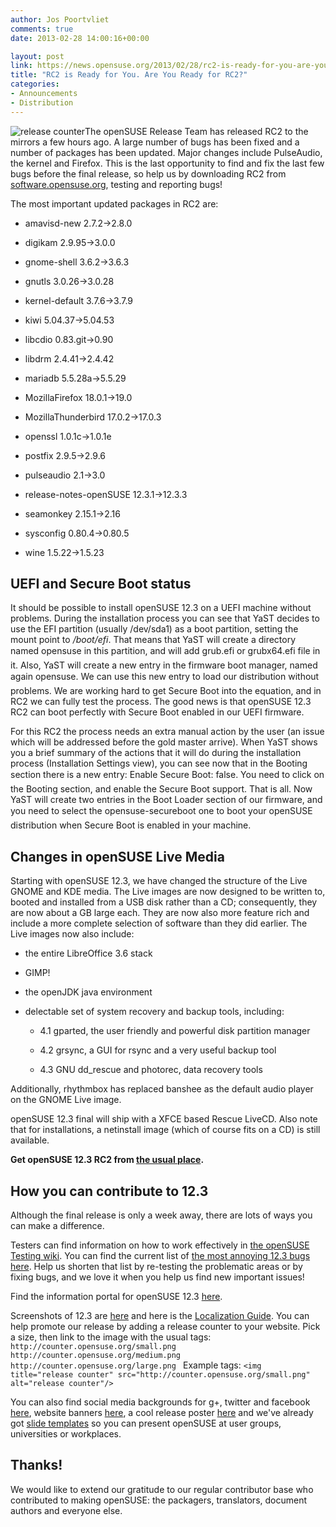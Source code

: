 ```yaml
---
author: Jos Poortvliet
comments: true
date: 2013-02-28 14:00:16+00:00

layout: post
link: https://news.opensuse.org/2013/02/28/rc2-is-ready-for-you-are-you-ready-for-rc2/
title: "RC2 is Ready for You. Are You Ready for RC2?"
categories:
- Announcements
- Distribution
---
```

![release counter](http://counter.opensuse.org/small.png)The openSUSE Release Team has released RC2 to the mirrors a few hours ago. A large number of bugs has been fixed and a number of packages has been updated. Major changes include PulseAudio, the kernel and Firefox. This is the last opportunity to find and fix the last few bugs before the final release, so help us by downloading RC2 from [software.opensuse.org](http://software.opensuse.org/developer), testing and reporting bugs!<!-- more -->

The most important updated packages in RC2 are:



	
  * amavisd-new 2.7.2->2.8.0

	
  * digikam 2.9.95->3.0.0

	
  * gnome-shell 3.6.2->3.6.3

	
  * gnutls 3.0.26->3.0.28

	
  * kernel-default 3.7.6->3.7.9

	
  * kiwi 5.04.37->5.04.53

	
  * libcdio 0.83.git->0.90

	
  * libdrm 2.4.41->2.4.42

	
  * mariadb 5.5.28a->5.5.29

	
  * MozillaFirefox 18.0.1->19.0

	
  * MozillaThunderbird 17.0.2->17.0.3

	
  * openssl 1.0.1c->1.0.1e

	
  * postfix 2.9.5->2.9.6

	
  * pulseaudio 2.1->3.0

	
  * release-notes-openSUSE 12.3.1->12.3.3

	
  * seamonkey 2.15.1->2.16

	
  * sysconfig 0.80.4->0.80.5

	
  * wine 1.5.22->1.5.23




## UEFI and Secure Boot status


It should be possible to install openSUSE 12.3 on a UEFI machine without problems. During the installation process you can see that YaST decides to use the EFI partition (usually /dev/sda1) as a boot partition, setting the mount point to _/boot/efi_. That means that YaST will create a directory named opensuse in this partition, and will add grub.efi or grubx64.efi file in it. Also, YaST will create a new entry in the firmware boot manager, named again opensuse. We can use this new entry to load our distribution without problems. We are working hard to get Secure Boot into the equation, and in RC2 we can fully test the process. The good news is that openSUSE 12.3 RC2 can boot perfectly with Secure Boot enabled in our UEFI firmware.

For this RC2 the process needs an extra manual action by the user (an issue which will be addressed before the gold master arrive). When YaST shows you a brief summary of the actions that it will do during the installation process (Installation Settings view), you can see now that in the Booting section there is a new entry: Enable Secure Boot: false. You need to click on the Booting section, and enable the Secure Boot support. That is all. Now YaST will create two entries in the Boot Loader section of our firmware, and you need to select the opensuse-secureboot one to boot your openSUSE distribution when Secure Boot is enabled in your machine.


## Changes in openSUSE Live Media


Starting with openSUSE 12.3, we have changed the structure of the Live GNOME and KDE media. The Live images are now designed to be written to, booted and installed from a USB disk rather than a CD; consequently, they are now about a GB large each. They are now also more feature rich and include a more complete selection of software than they did earlier. The Live images now also include:



	
  * the entire LibreOffice 3.6 stack

	
  * GIMP!

	
  * the openJDK java environment

	
  * delectable set of system recovery and backup tools, including:

	
    * 4.1 gparted, the user friendly and powerful disk partition manager

	
    * 4.2 grsync, a GUI for rsync and a very useful backup tool

	
    * 4.3 GNU dd_rescue and photorec, data recovery tools





Additionally, rhythmbox has replaced banshee as the default audio player on the GNOME Live image.

openSUSE 12.3 final will ship with a XFCE based Rescue LiveCD. Also note that for installations, a netinstall image (which of course fits on a CD) is still available.

**Get openSUSE 12.3 RC2 from [the usual place](http://software.opensuse.org/developer/).**


## How you can contribute to 12.3


Although the final release is only a week away, there are lots of ways you can make a difference.

Testers can find information on how to work effectively in [the openSUSE Testing wiki](http://en.opensuse.org/openSUSE:Testing).
You can find the current list of [the most annoying 12.3 bugs here](http://en.opensuse.org/openSUSE:Most_annoying_bugs_12.3_dev).
Help us shorten that list by re-testing the problematic areas or by fixing bugs, and we love it when you help us find new important issues!

Find the information portal for openSUSE 12.3 [here](http://en.opensuse.org/Portal:12.3).

Screenshots of 12.3 are [here](http://en.opensuse.org/Screenshots_12.3) and here is the [Localization Guide](http://en.opensuse.org/openSUSE:Localization_guide).
You can help promote our release by adding a release counter to your website. Pick a size, then link to the image with the usual tags:
`http://counter.opensuse.org/small.png
http://counter.opensuse.org/medium.png
http://counter.opensuse.org/large.png
`
Example tags:
`<img title="release counter" src="http://counter.opensuse.org/small.png" alt="release counter"/>`

You can also find social media backgrounds for g+, twitter and facebook [here](https://github.com/openSUSE/artwork/tree/master/Marketing%20Materials), website banners [here](https://github.com/openSUSE/artwork/tree/master/Marketing%20Materials/Web%20Banners/12.3%20Web%20Banners), a cool release poster [here](https://github.com/openSUSE/artwork/tree/master/Marketing%20Materials/Posters/12.3) and we've already got [slide templates](https://github.com/openSUSE/artwork/tree/master/Marketing%20Materials/openSUSE%20Introduction%20Slides) so you can present openSUSE at user groups, universities or workplaces.


## Thanks!


We would like to extend our gratitude to our regular contributor base who contributed to making openSUSE: the packagers, translators, document authors and everyone else.		
